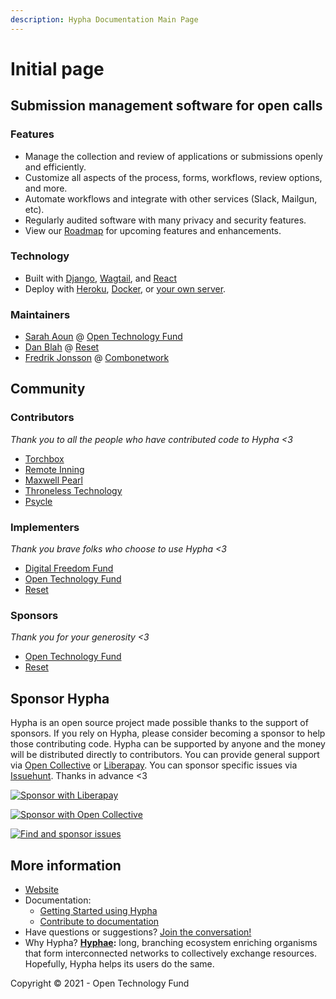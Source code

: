 ```yaml
---
description: Hypha Documentation Main Page
---
```


# Initial page

## Submission management software for open calls

### Features

* Manage the collection and review of applications or submissions openly and efficiently.
* Customize all aspects of the process, forms, workflows, review options, and more.
* Automate workflows and integrate with other services \(Slack, Mailgun, etc\).
* Regularly audited software with many privacy and security features.
* View our [Roadmap](https://github.com/HyphaApp/hypha/wiki/Roadmap) for upcoming features and enhancements.

### Technology

* Built with [Django](https://www.djangoproject.com/), [Wagtail](https://wagtail.io/), and [React](https://reactjs.org/)
* Deploy with [Heroku](https://docs.hypha.app/deployment/heroku), [Docker](https://docs.hypha.app/deployment/docker), or [your own server](https://docs.hypha.app/deployment/stand-alone).

### Maintainers

* [Sarah Aoun](https://github.com/saoun) @ [Open Technology Fund](https://www.opentech.fund/)
* [Dan Blah](https://github.com/danblah) @ [Reset](https://www.reset.tech/)
* [Fredrik Jonsson](https://github.com/frjo) @ [Combonetwork](https://www.combonet.se/)

## Community

### Contributors

_Thank you to all the people who have contributed code to Hypha &lt;3_

* [Torchbox](https://www.torchbox.com/)
* [Remote Inning](https://www.remoteinning.com/)
* [Maxwell Pearl](https://maxwellpearl.com/)
* [Throneless Technology](https://throneless.tech/)
* [Psycle](https://psycle.com/)

### Implementers

_Thank you brave folks who choose to use Hypha &lt;3_

* [Digital Freedom Fund](https://digitalfreedomfund.org/)
* [Open Technology Fund](https://www.opentech.fund)
* [Reset](https://www.reset.tech)

### Sponsors

_Thank you for your generosity &lt;3_

* [Open Technology Fund](https://www.opentech.fund)
* [Reset](https://www.reset.tech)

## Sponsor Hypha

Hypha is an open source project made possible thanks to the support of sponsors. If you rely on Hypha, please consider becoming a sponsor to help those contributing code. Hypha can be supported by anyone and the money will be distributed directly to contributors. You can provide general support via [Open Collective](https://opencollective.com/hypha) or [Liberapay](https://liberapay.com/hypha). You can sponsor specific issues via [Issuehunt](https://issuehunt.io/r/OpenTechFund/hypha). Thanks in advance &lt;3

[![Sponsor with Liberapay](https://liberapay.com/assets/widgets/donate.svg)](https://liberapay.com/hypha)

[![Sponsor with Open Collective](https://opencollective.com/hypha/tiers/backer.svg?avatarHeight=75&width=600)](https://opencollective.com/hypha)

[![Find and sponsor issues](https://issuehunt.io/static/embed/issuehunt-button-v1.svg)](https://issuehunt.io/r/OpenTechFund/hypha)

## More information

* [Website](https://www.hypha.app)
* Documentation:
  * [Getting Started using Hypha](gettingstarted_overview/)
  * [Contribute to documentation](https://github.com/HyphaApp/hypha-docs)
* Have questions or suggestions? [Join the conversation!](https://we.hypha.app)
* Why Hypha? [**Hyphae**](https://en.wikipedia.org/wiki/Mycorrhizal_network)**:** long, branching ecosystem enriching organisms that form interconnected networks to collectively exchange resources. Hopefully, Hypha helps its users do the same.

Copyright © 2021 - Open Technology Fund

